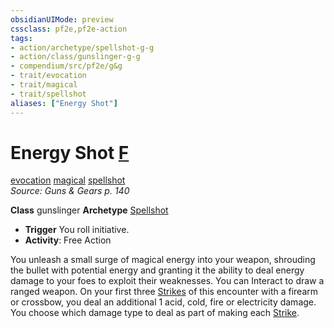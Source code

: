 ```yaml
---
obsidianUIMode: preview
cssclass: pf2e,pf2e-action
tags:
- action/archetype/spellshot-g-g
- action/class/gunslinger-g-g
- compendium/src/pf2e/g&g
- trait/evocation
- trait/magical
- trait/spellshot
aliases: ["Energy Shot"]
---
```

# Energy Shot [F](../core-rulebook/chapter-9-playing-the-game.md#Actions "Free Action")
[evocation](../traits/evocation.md)  [magical](../traits/magical.md)  [spellshot](../traits/spellshot-g-g.md)  
*Source: Guns & Gears p. 140*  

**Class** gunslinger
**Archetype** [Spellshot](../../compendium/character/archetypes/spellshot-g-g.md)
- **Trigger** You roll initiative.
- **Activity**: Free Action

You unleash a small surge of magical energy into your weapon, shrouding the bullet with potential energy and granting it the ability to deal energy damage to your foes to exploit their weaknesses. You can Interact to draw a ranged weapon. On your first three [Strikes](strike.md) of this encounter with a firearm or crossbow, you deal an additional 1 acid, cold, fire or electricity damage. You choose which damage type to deal as part of making each [Strike](strike.md).
